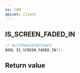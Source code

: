 ```yaml
---
ns: CAM
apiset: client
---
```

## IS_SCREEN_FADED_IN

```c
// 0x37F9A426FBCF4AF2
BOOL IS_SCREEN_FADED_IN();
```



## Return value


